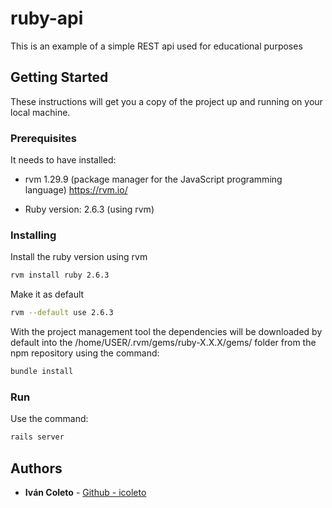 # ruby-api

This is an example of a simple REST api used for educational purposes

## Getting Started

These instructions will get you a copy of the project up and running on your local machine.

### Prerequisites

It needs to have installed:
- rvm 1.29.9 (package manager for the JavaScript programming language)
https://rvm.io/

- Ruby version: 2.6.3 (using rvm)

### Installing
Install the ruby version using rvm

```bash
rvm install ruby 2.6.3
```

Make it as default
```bash
rvm --default use 2.6.3
```

With the project management tool the dependencies will be downloaded by default into the /home/USER/.rvm/gems/ruby-X.X.X/gems/ folder from the npm repository using the command:
```bash
bundle install
```

### Run

Use the command:
```bash
rails server
```



## Authors

* **Iván Coleto** - [Github - icoleto](https://github.com/icoleto)
